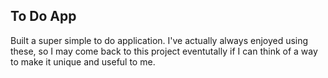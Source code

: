 ## To Do App

Built a super simple to do application. I've actually always enjoyed using these,
so I may come back to this project eventutally if I can think of a way to make it unique and useful to me.
